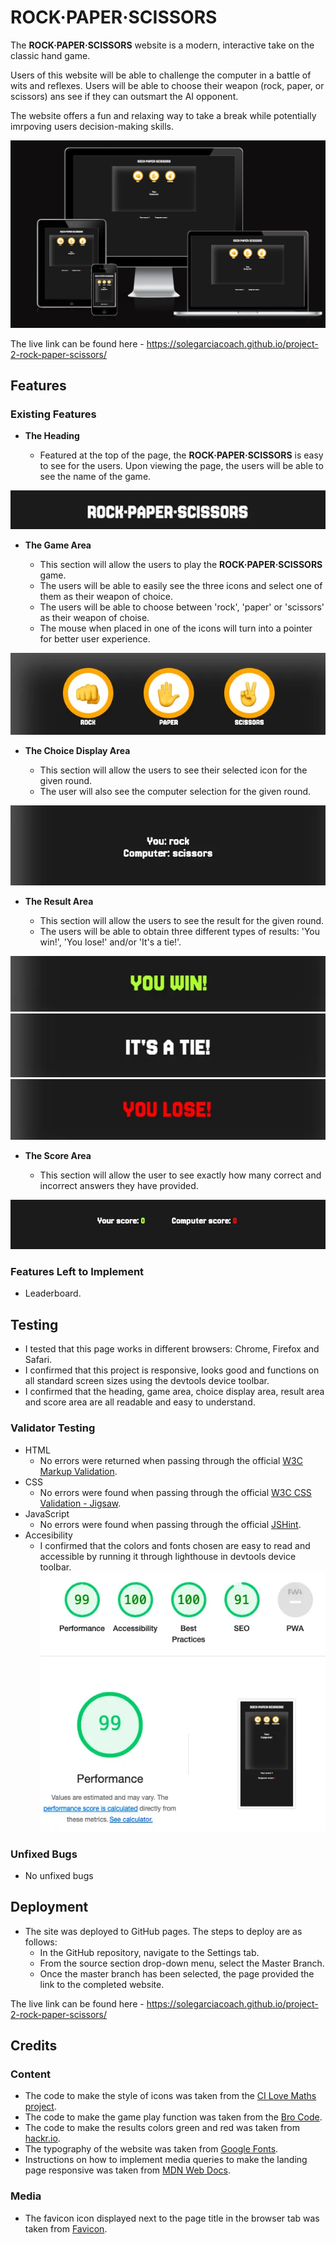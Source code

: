 # ROCK·PAPER·SCISSORS

The **ROCK·PAPER·SCISSORS** website is a modern, interactive take on the classic hand game. 

Users of this website will be able to challenge the computer in a battle of wits and reflexes. Users will be able to choose their weapon (rock, paper, or scissors) ans see if they can outsmart the AI opponent.

The website offers a fun and relaxing way to take a break while potentially imrpoving users decision-making skills.

![Responsive Mockup](/assets/images/responsive.webp)

The live link can be found here - https://solegarciacoach.github.io/project-2-rock-paper-scissors/

## Features 

### Existing Features

- __The Heading__

  - Featured at the top of the page, the **ROCK·PAPER·SCISSORS** is easy to see for the users. Upon viewing the page, the users will be able to see the name of the game.

![Heading](/assets/images/heading.webp)

- __The Game Area__

  - This section will allow the users to play the **ROCK·PAPER·SCISSORS** game. 
  - The users will be able to easily see the three icons and select one of them as their weapon of choice.
  - The users will be able to choose between 'rock', 'paper' or 'scissors' as their weapon of choise.
  - The mouse when placed in one of the icons will turn into a pointer for better user experience.

![Game Area](/assets/images/game-area.webp)

- __The Choice Display Area__

  - This section will allow the users to see their selected icon for the given round.
  - The user will also see the computer selection for the given round. 

![Choice Display](/assets/images/choice-display.webp)

- __The Result Area__

  - This section will allow the users to see the result for the given round.
  - The users will be able to obtain three different types of results: 'You win!', 'You lose!' and/or 'It's a tie!'.

![Result](/assets/images/result.webp)
![Result](/assets/images/result-1.webp)
![Result](/assets/images/result-2.webp)

- __The Score Area__

  - This section will allow the user to see exactly how many correct and incorrect answers they have provided.

![Score](/assets/images/score-area.webp)

### Features Left to Implement

- Leaderboard.

## Testing 

- I tested that this page works in different browsers: Chrome, Firefox and Safari.
- I confirmed that this project is responsive, looks good and functions on all standard screen sizes using the devtools device toolbar.
- I confirmed that the heading, game area, choice display area, result area and score area are all readable and easy to understand.

### Validator Testing 

- HTML
  - No errors were returned when passing through the official [W3C Markup Validation](https://validator.w3.org/).
- CSS
  - No errors were found when passing through the official [W3C CSS Validation - Jigsaw](https://jigsaw.w3.org/css-validator/).
- JavaScript
  - No errors were found when passing through the official [JSHint](https://jshint.com/).
- Accesibility
  - I confirmed that the colors and fonts chosen are easy to read and accessible by running it through lighthouse in devtools device toolbar.
  ![Lighthouse](/assets/images/lighthouse.webp)

### Unfixed Bugs

- No unfixed bugs

## Deployment

- The site was deployed to GitHub pages. The steps to deploy are as follows: 
  - In the GitHub repository, navigate to the Settings tab. 
  - From the source section drop-down menu, select the Master Branch.
  - Once the master branch has been selected, the page provided the link to the completed website.

The live link can be found here - https://solegarciacoach.github.io/project-2-rock-paper-scissors/

## Credits 

### Content 

- The code to make the style of icons was taken from the [CI Love Maths project](https://github.com/Code-Institute-Solutions/love-maths-2.0-sourcecode).
- The code to make the game play function was taken from the [Bro Code](https://www.youtube.com/watch?v=3uKdQx-SZ5A).
- The code to make the results colors green and red was taken from [hackr.io](https://hackr.io/blog/how-to-build-rock-paper-scissors-in-javascript).
- The typography of the website was taken from [Google Fonts](https://fonts.google.com/).
- Instructions on how to implement media queries to make the landing page responsive was taken from [MDN Web Docs](https://developer.mozilla.org/en-US/docs/Web/CSS/CSS_media_queries/Using_media_queries).

### Media

- The favicon icon displayed next to the page title in the browser tab was taken from [Favicon](https://favicon.io/).